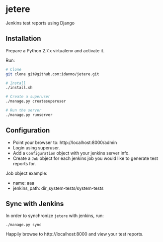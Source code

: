 # jetere
Jenkins test reports using Django

## Installation

Prepare a Python 2.7.x virtualenv and activate it.

Run:
```bash
# Clone
git clone git@github.com:idanmo/jetere.git

# Install
./install.sh

# Create a superuser
./manage.py createsuperuser

# Run the server
./manage.py runserver
```

## Configuration

* Point your browser to: http://localhost:8000/admin
* Login using superuser.
* Add a `Configuration` object with your jenkins server info.
* Create a `Job` object for each jenkins job you would like to generate test reports for.

Job object example:
* name: aaa
* jenkins_path: dir_system-tests/system-tests

## Sync with Jenkins

In order to synchronize `jetere` with jenkins, run:
```
./manage.py sync
```

Happily browse to http://localhost:8000 and view your test reports.


